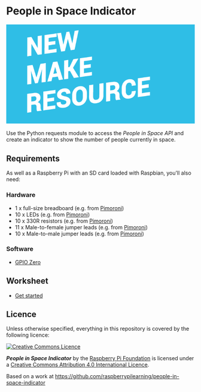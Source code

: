 # People in Space Indicator

![People in Space Indicator](cover.png)

Use the Python requests module to access the *People in Space API* and create an indicator to show the number of people currently in space.

## Requirements

As well as a Raspberry Pi with an SD card loaded with Raspbian, you'll also need:

### Hardware

- 1 x full-size breadboard (e.g. from [Pimoroni](http://shop.pimoroni.com/products/solderless-breadboard-400-point))
- 10 x LEDs (e.g. from [Pimoroni](http://shop.pimoroni.com/products/led-5mm-pack-of-10))
- 10 x 330R resistors (e.g. from [Pimoroni](http://shop.pimoroni.com/products/resistor-grab-bag))
- 11 x Male-to-female jumper leads (e.g. from [Pimoroni](http://shop.pimoroni.com/products/jumper-jerky))
- 10 x Male-to-male jumper leads (e.g. from [Pimoroni](http://shop.pimoroni.com/products/jumper-jerky))

### Software

- [GPIO Zero](http://pythonhosted.org/gpiozero)

## Worksheet

- [Get started](worksheet.md)

## Licence

Unless otherwise specified, everything in this repository is covered by the following licence:

[![Creative Commons Licence](http://i.creativecommons.org/l/by-sa/4.0/88x31.png)](http://creativecommons.org/licenses/by-sa/4.0/)

***People in Space Indicator*** by the [Raspberry Pi Foundation](https://www.raspberrypi.org/) is licensed under a [Creative Commons Attribution 4.0 International Licence](http://creativecommons.org/licenses/by-sa/4.0/).

Based on a work at https://github.com/raspberrypilearning/people-in-space-indicator
